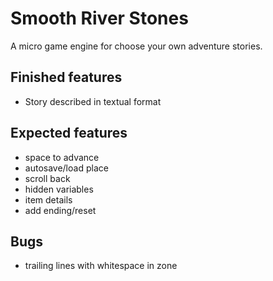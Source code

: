 
# Smooth River Stones

A micro game engine for choose your own adventure stories.

## Finished features

- Story described in textual format

## Expected features

- space to advance
- autosave/load place 
- scroll back 
- hidden variables
- item details
- add ending/reset

## Bugs

- trailing lines with whitespace in zone